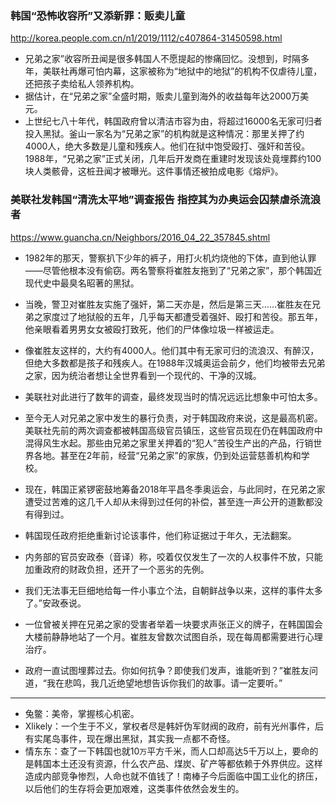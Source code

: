 ### 韩国“恐怖收容所”又添新罪：贩卖儿童
http://korea.people.com.cn/n1/2019/1112/c407864-31450598.html
- 兄弟之家”收容所丑闻是很多韩国人不愿提起的惨痛回忆。没想到，时隔多年，美联社再爆可怕内幕，这家被称为“地狱中的地狱”的机构不仅虐待儿童，还把孩子卖给私人领养机构。
- 据估计，在“兄弟之家”全盛时期，贩卖儿童到海外的收益每年达2000万美元。
- 上世纪七八十年代，韩国政府曾以清洁市容为由，将超过16000名无家可归者投入黑狱。釜山一家名为“兄弟之家”的机构就是这种情况：那里关押了约4000人，绝大多数是儿童和残疾人。他们在狱中饱受殴打、强奸和苦役。1988年，“兄弟之家”正式关闭，几年后开发商在重建时发现该处竟埋葬约100块人类骸骨，这桩丑闻才被曝光。这件事情还被拍成电影《熔炉》。
### 美联社发韩国“清洗太平地”调查报告 指控其为办奥运会囚禁虐杀流浪者
https://www.guancha.cn/Neighbors/2016_04_22_357845.shtml
- 1982年的那天，警察扒下少年的裤子，用打火机灼烧他的下体，直到他认罪——尽管他根本没有偷窃。两名警察将崔胜友拖到了“兄弟之家”，那个韩国近现代史中最臭名昭著的黑狱。

- 当晚，警卫对崔胜友实施了强奸，第二天亦是，然后是第三天……崔胜友在兄弟之家度过了地狱般的五年，几乎每天都遭受着强奸、殴打和苦役。那五年，他亲眼看着男男女女被殴打致死，他们的尸体像垃圾一样被运走。
- 像崔胜友这样的，大约有4000人。他们其中有无家可归的流浪汉、有醉汉，但绝大多数都是孩子和残疾人。在1988年汉城奥运会前夕，他们均被带去兄弟之家，因为统治者想让全世界看到一个现代的、干净的汉城。
- 美联社对此进行了数年的调查，最终发现当时的情况远远比想象中可怕太多。
- 至今无人对兄弟之家中发生的暴行负责，对于韩国政府来说，这是最高机密。美联社先前的两次调查都被韩国高级官员镇压，这些官员现在仍在韩国政府中混得风生水起。那些由兄弟之家里关押着的“犯人”苦役生产出的产品，行销世界各地。甚至在2年前，经营“兄弟之家”的家族，仍到处运营慈善机构和学校。
- 现在，韩国正紧锣密鼓地筹备2018年平昌冬季奥运会，与此同时，在兄弟之家遭受过苦难的这几千人却从未得到过任何的补偿，甚至连一声公开的道歉都没有得到过。
- 韩国现任政府拒绝重新讨论该事件，他们称证据过于年久，无法翻案。
- 内务部的官员安政泰（音译）称，咬着仅仅发生了一次的人权事件不放，只能加重政府的财政负担，还开了一个恶劣的先例。
- 我们无法事无巨细地给每一件小事立个法，自朝鲜战争以来，这样的事件太多了。”安政泰说。
- 一位曾被关押在兄弟之家的受害者举着一块要求声张正义的牌子，在韩国国会大楼前静静地站了一个月。崔胜友曾数次试图自杀，现在每周都需要进行心理治疗。
- 政府一直试图埋葬过去。你如何抗争？即使我们发声，谁能听到？”崔胜友问道，“我在悲鸣，我几近绝望地想告诉你我们的故事。请一定要听。”
---
- 兔鳖：美帝，掌握核心机密。
- Xlikely：一个生于不义，掌权者尽是韩奸伪军财阀的政府，前有光州事件，后有实尾岛事件，现在爆出黑狱，其实我一点都不奇怪。
- 情东东：查了一下韩国也就10`万`平方千米，而人口却高达5千万以上，要命的是韩国本土还没有资源，什么农产品、煤炭、矿产等都依赖于外界供应。这样造成内部竞争惨烈，人命也就不值钱了！南棒子今后面临中国工业化的挤压，以后他们的生存将会更加艰难，这类事件依然会发生的。

